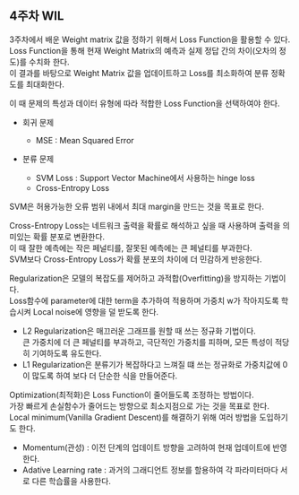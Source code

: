 ## 4주차 WIL   
3주차에서 배운 Weight matrix 값을 정하기 위해서 Loss Function을 활용할 수 있다.   
Loss Function을 통해 현재 Weight Matrix의 예측과 실제 정답 간의 차이(오차의 정도)를 수치화 한다.   
이 결과를 바탕으로 Weight Matrix 값을 업데이트하고 Loss를 최소화하여 분류 정확도를 최대화한다.   
   
이 때 문제의 특성과 데이터 유형에 따라 적합한 Loss Function을 선택하여야 한다.   
- 회귀 문제   
   - MSE : Mean Squared Error   
   
- 분류 문제   
    - SVM Loss : Support Vector Machine에서 사용하는 hinge loss
    - Cross-Entropy Loss


                     
SVM은 허용가능한 오류 범위 내에서 최대 margin을 만드는 것을 목표로 한다.


Cross-Entropy Loss는 네트워크 출력을 확률로 해석하고 싶을 때 사용하며 출력을 의미있는 확률 분포로 변환한다.   
이 때 잘한 예측에는 작은 페널티를, 잘못된 예측에는 큰 페널티를 부과한다.   
SVM보다 Cross-Entropy Loss가 확률 분포의 차이에 더 민감하게 반응한다.   


Regularization은 모델의 복잡도를 제어하고 과적합(Overfitting)을 방지하는 기법이다.   
Loss함수에 parameter에 대한 term을 추가하여 적용하며 가중치 w가 작아지도록 학습시켜 Local noise에 영향을 덜 받도록 한다.    

- L2 Regularization은 매끄러운 그래프를 원할 때 쓰는 정규화 기법이다.   
큰 가중치에 더 큰 페널티를 부과하고, 극단적인 가중치를 피하며, 모든 특성이 적당히 기여하도록 유도한다.   
- L1 Regularization은 분류기가 복잡하다고 느껴질 떄 쓰는 정규화로 가중치값에 0이 많도록 하여 보다 더 단순한 식을 만들어준다.   

Optimization(최적화)은 Loss Function이 줄어들도록 조정하는 방법이다.    
가장 빠르게 손실함수가 줄어드는 방향으로 최소지점으로 가는 것을 목표로 한다.   
Local minimum(Vanilla Gradient Descent)를 해결하기 위해 여러 방법을 도입하기도 한다.   
- Momentum(관성) : 이전 단계의 업데이트 방향을 고려하여 현재 업데이트에 반영한다.   
- Adative Learning rate : 과거의 그래디언트 정보를 할용하여 각 파라미터마다 서로 다른 학습률을 사용한다. 